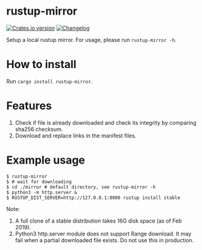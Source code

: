 rustup-mirror
=====================================

[![Crates.io version][crate-img]][crate]
[![Changelog][changelog-img]][changelog]

Setup a local rustup mirror. For usage, please run `rustup-mirror -h`.

How to install
=====================================

Run `cargo install rustup-mirror`.

Features
===================================

1. Check if file is already downloaded and check its integrity by comparing sha256 checksum.
2. Download and replace links in the manifest files.

Example usage
=====================================

```shell
$ rustup-mirror
$ # wait for downloading
$ cd ./mirror # default directory, see rustup-mirror -h
$ python3 -m http.server &
$ RUSTUP_DIST_SERVER=http://127.0.0.1:8000 rustup install stable
```

Note:

1. A full clone of a stable distribution takes 16G disk space (as of Feb 2019).
2. Python3 http.server module does not support Range download. It may fail when a partial downloaded file exists. Do not use this in production.

[crate-img]:     https://img.shields.io/crates/v/rustup-mirror.svg
[crate]:         https://crates.io/crates/rustup-mirror
[changelog-img]: https://img.shields.io/badge/changelog-online-blue.svg
[changelog]:     https://github.com/jiegec/rustup-mirror/blob/master/CHANGELOG.md
